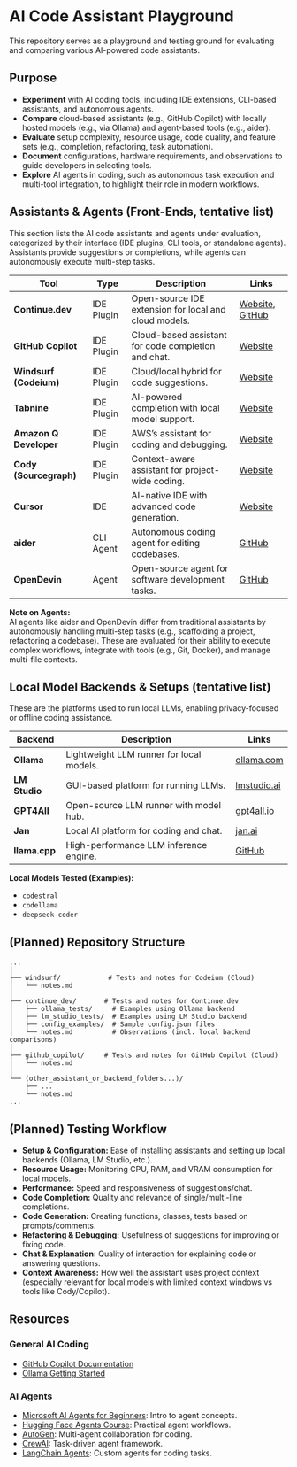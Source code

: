 # AI Code Assistant Playground

This repository serves as a playground and testing ground for evaluating and comparing various AI-powered code assistants.

## Purpose

- **Experiment** with AI coding tools, including IDE extensions, CLI-based assistants, and autonomous agents.
- **Compare** cloud-based assistants (e.g., GitHub Copilot) with locally hosted models (e.g., via Ollama) and agent-based tools (e.g., aider).
- **Evaluate** setup complexity, resource usage, code quality, and feature sets (e.g., completion, refactoring, task automation).
- **Document** configurations, hardware requirements, and observations to guide developers in selecting tools.
- **Explore** AI agents in coding, such as autonomous task execution and multi-tool integration, to highlight their role in modern workflows.

## Assistants & Agents (Front-Ends, tentative list)

This section lists the AI code assistants and agents under evaluation, categorized by their interface (IDE plugins, CLI tools, or standalone agents). Assistants provide suggestions or completions, while agents can autonomously execute multi-step tasks.

| Tool | Type | Description | Links |
|------|------|-------------|-------|
| **Continue.dev** | IDE Plugin | Open-source IDE extension for local and cloud models. | [Website](https://continue.dev/), [GitHub](https://github.com/continuedev/continue) |
| **GitHub Copilot** | IDE Plugin | Cloud-based assistant for code completion and chat. | [Website](https://github.com/features/copilot) |
| **Windsurf (Codeium)** | IDE Plugin | Cloud/local hybrid for code suggestions. | [Website](https://codeium.com/) |
| **Tabnine** | IDE Plugin | AI-powered completion with local model support. | [Website](https://www.tabnine.com/) |
| **Amazon Q Developer** | IDE Plugin | AWS’s assistant for coding and debugging. | [Website](https://aws.amazon.com/q/developer/) |
| **Cody (Sourcegraph)** | IDE Plugin | Context-aware assistant for project-wide coding. | [Website](https://sourcegraph.com/cody) |
| **Cursor** | IDE | AI-native IDE with advanced code generation. | [Website](https://cursor.sh/) |
| **aider** | CLI Agent | Autonomous coding agent for editing codebases. | [GitHub](https://github.com/Aider-AI/aider) |
| **OpenDevin** | Agent | Open-source agent for software development tasks. | [GitHub](https://github.com/OpenDevin/OpenDevin) |

**Note on Agents:**  
AI agents like aider and OpenDevin differ from traditional assistants by autonomously handling multi-step tasks (e.g., scaffolding a project, refactoring a codebase). These are evaluated for their ability to execute complex workflows, integrate with tools (e.g., Git, Docker), and manage multi-file contexts.

## Local Model Backends & Setups (tentative list)
These are the platforms used to run local LLMs, enabling privacy-focused or offline coding assistance.

| Backend | Description | Links |
|---------|-------------|-------|
| **Ollama** | Lightweight LLM runner for local models. | [ollama.com](https://ollama.com/) |
| **LM Studio** | GUI-based platform for running LLMs. | [lmstudio.ai](https://lmstudio.ai/) |
| **GPT4All** | Open-source LLM runner with model hub. | [gpt4all.io](https://gpt4all.io/) |
| **Jan** |  Local AI platform for coding and chat. | [jan.ai](https://jan.ai/) |
| **llama.cpp** |High-performance LLM inference engine. | [GitHub](https://github.com/ggerganov/llama.cpp) |

**Local Models Tested (Examples):**  
- `codestral`  
- `codellama` 
- `deepseek-coder`

## (Planned) Repository Structure
```
...
│
├── windsurf/            # Tests and notes for Codeium (Cloud)
│   └── notes.md
│
├── continue_dev/       # Tests and notes for Continue.dev
│   ├── ollama_tests/     # Examples using Ollama backend
│   ├── lm_studio_tests/  # Examples using LM Studio backend
│   ├── config_examples/  # Sample config.json files
│   └── notes.md          # Observations (incl. local backend comparisons)
│
├── github_copilot/     # Tests and notes for GitHub Copilot (Cloud)
│   └── notes.md
│
└── (other_assistant_or_backend_folders...)/
    ├── ...
    └── notes.md
...
```

## (Planned) Testing Workflow

*   **Setup & Configuration:** Ease of installing assistants and setting up local backends (Ollama, LM Studio, etc.).
*   **Resource Usage:** Monitoring CPU, RAM, and VRAM consumption for local models.
*   **Performance:** Speed and responsiveness of suggestions/chat.
*   **Code Completion:** Quality and relevance of single/multi-line completions.
*   **Code Generation:** Creating functions, classes, tests based on prompts/comments.
*   **Refactoring & Debugging:** Usefulness of suggestions for improving or fixing code.
*   **Chat & Explanation:** Quality of interaction for explaining code or answering questions.
*   **Context Awareness:** How well the assistant uses project context (especially relevant for local models with limited context windows vs tools like Cody/Copilot).

## Resources

### General AI Coding
- [GitHub Copilot Documentation](https://docs.github.com/en/copilot)  
- [Ollama Getting Started](https://ollama.com/docs)  

### AI Agents
- [Microsoft AI Agents for Beginners](https://github.com/microsoft/ai-agents-for-beginners): Intro to agent concepts.  
- [Hugging Face Agents Course](https://huggingface.co/learn/agents-course/en/unit0/introduction): Practical agent workflows.  
- [AutoGen](https://github.com/microsoft/autogen): Multi-agent collaboration for coding.  
- [CrewAI](https://github.com/joaomdmoura/crewAI): Task-driven agent framework.  
- [LangChain Agents](https://python.langchain.com/docs/modules/agents/): Custom agents for coding tasks.

